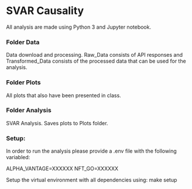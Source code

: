 # SVAR Causality

All analysis are made using Python 3 and Jupyter notebook. 

### Folder Data

Data download and processing. Raw_Data consists of API responses and Transformed_Data consists of the processed data that can be used for the analysis.

### Folder Plots

All plots that also have been presented in class. 


### Folder Analysis

SVAR Analysis. Saves plots to Plots folder.

### Setup: 

In order to run the analysis please provide a .env file with the following variabled:

ALPHA_VANTAGE=XXXXXX
NFT_GO=XXXXXX

Setup the virtual environment with all dependencies using:
make setup